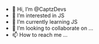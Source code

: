 - 👋 Hi, I’m @CaptzDevs
- 👀 I’m interested in JS
- 🌱 I’m currently learning JS
- 💞️ I’m looking to collaborate on ...
- 📫 How to reach me ...

<!---
CaptzDevs/CaptzDevs is a ✨ special ✨ repository because its `README.md` (this file) appears on your GitHub profile.
You can click the Preview link to take a look at your changes.
--->
